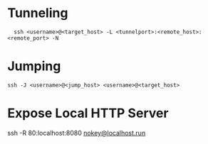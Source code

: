 # Tunneling
```shell
  ssh <username>@<target_host> -L <tunnelport>:<remote_host>:<remote_port> -N
```
  
# Jumping
```shell
ssh -J <username>@<jump_host> <username>@<target_host>
```

# Expose Local HTTP Server
ssh -R 80:localhost:8080 nokey@localhost.run